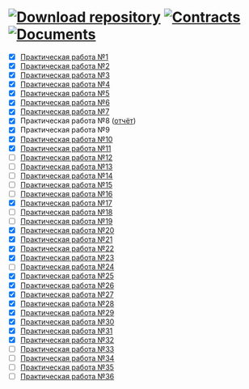 # <a href="https://github.com/xttqd/obt/releases/download/latest/master.zip"><img alt="Download repository" src="https://custom-icon-badges.demolab.com/badge/-%D0%A1%D0%BA%D0%B0%D1%87%D0%B0%D1%82%D1%8C%20%D1%80%D0%B5%D0%BF%D0%BE%D0%B7%D0%B8%D1%82%D0%BE%D1%80%D0%B8%D0%B9-198754?style=for-the-badge&logo=download&logoColor=white"></a> <a href="https://github.com/xttqd/obt/tree/master/contracts"><img alt="Contracts" src="https://custom-icon-badges.demolab.com/badge/-%D0%9A%D0%BE%D0%BD%D1%82%D1%80%D0%B0%D0%BA%D1%82%D1%8B-yellow?style=for-the-badge&logo=container&logoColor=white"></a> <a href="https://github.com/xttqd/obt/tree/master/docs/2022"><img alt="Documents" src="https://custom-icon-badges.demolab.com/badge/-%D0%9E%D1%82%D1%87%D1%91%D1%82%D1%8B-yellow?style=for-the-badge&logo=checklist&logoColor=white"></a>


- [x] [Практическая работа №1](pdf/2024/Практическая%20работа%201.pdf)
- [x] [Практическая работа №2](pdf/2024/Практическая%20работа%202.pdf)
- [x] [Практическая работа №3](pdf/2024/Практическая%20работа%203.pdf)
- [x] [Практическая работа №4](pdf/2024/Практическая%20работа%204.pdf)
- [x] [Практическая работа №5](pdf/2024/Практическая%20работа%205.pdf)
- [x] [Практическая работа №6](pdf/2024/Практическая%20работа%206.pdf)
- [x] [Практическая работа №7](pdf/2024/Практическая%20работа%207.pdf)
- [x] Практическая работа №8 (<a download href="https://github.com/xttqd/obt/raw/refs/heads/master/docs/2022/%D0%9F%D1%80%D0%B0%D0%BA%D1%82%D0%B8%D1%87%D0%B5%D1%81%D0%BA%D0%B0%D1%8F%2014.docx">отчёт</a>)
- [x] Практическая работа №9
- [x] [Практическая работа №10](pdf/2024/Практическая%20работа%2010.pdf)
- [x] [Практическая работа №11](pdf/2024/Практическая%20работа%2011.pdf)
- [ ] [Практическая работа №12](pdf/2024/Практическая%20работа%2012.pdf)
- [ ] [Практическая работа №13](pdf/2024/Практическая%20работа%2013.pdf)
- [ ] [Практическая работа №14](pdf/2024/Практическая%20работа%2014.pdf)
- [ ] [Практическая работа №15](pdf/2024/Практическая%20работа%2015.pdf)
- [ ] [Практическая работа №16](pdf/2024/Практическая%20работа%2016.pdf)
- [x] [Практическая работа №17](pdf/2024/Практическая%20работа%2017.pdf)
- [ ] [Практическая работа №18](pdf/2024/Практическая%20работа%2018.pdf)
- [ ] [Практическая работа №19](pdf/2024/Практическая%20работа%2019.pdf)
- [x] [Практическая работа №20](pdf/2024/Практическая%20работа%2020.pdf)
- [x] [Практическая работа №21](pdf/2024/Практическая%20работа%2021.pdf)
- [x] [Практическая работа №22](pdf/2024/Практическая%20работа%2022.pdf)
- [x] [Практическая работа №23](pdf/2024/Практическая%20работа%2023.pdf)
- [ ] [Практическая работа №24](pdf/2024/Практическая%20работа%2024.pdf)
- [x] [Практическая работа №25](pdf/2024/Практическая%20работа%2025.pdf)
- [x] [Практическая работа №26](pdf/2024/Практическая%20работа%2026.pdf)
- [x] [Практическая работа №27](pdf/2024/Практическая%20работа%2027.pdf)
- [x] [Практическая работа №28](pdf/2024/Практическая%20работа%2028.pdf)
- [x] [Практическая работа №29](pdf/2024/Практическая%20работа%2029.pdf)
- [x] [Практическая работа №30](pdf/2024/Практическая%20работа%2030.pdf)
- [x] [Практическая работа №31](pdf/2024/Практическая%20работа%2031.pdf)
- [x] [Практическая работа №32](pdf/2024/Практическая%20работа%2032.pdf)
- [ ] [Практическая работа №33](pdf/2024/Практическая%20работа%2033.pdf)
- [ ] [Практическая работа №34](pdf/2024/Практическая%20работа%2034.pdf)
- [ ] [Практическая работа №35](pdf/2024/Практическая%20работа%2035.pdf)
- [ ] [Практическая работа №36](pdf/2024/Практическая%20работа%2036.pdf)
